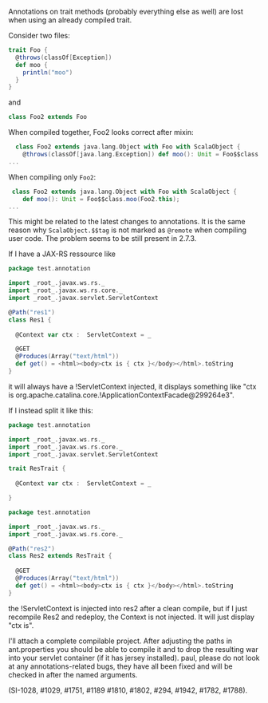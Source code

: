 Annotations on trait methods (probably everything else as well) are lost when using an already compiled trait.

Consider two files:

```scala
trait Foo {
  @throws(classOf[Exception])
  def moo {
    println("moo")
  }
}
```

and

```scala
class Foo2 extends Foo
```

When compiled together, Foo2 looks correct after mixin:

```scala
  class Foo2 extends java.lang.Object with Foo with ScalaObject {
    @throws(classOf[java.lang.Exception]) def moo(): Unit = Foo$$class.moo(Foo2.this);
...
```

When compiling only `Foo2`:

```scala
 class Foo2 extends java.lang.Object with Foo with ScalaObject {
    def moo(): Unit = Foo$$class.moo(Foo2.this);
...
```

This might be related to the latest changes to annotations. It is the same reason why `ScalaObject.$$tag` is not marked as `@remote` when compiling user code.
The problem seems to be still present in 2.7.3.

If I have a JAX-RS ressource like
```scala
package test.annotation

import _root_.javax.ws.rs._
import _root_.javax.ws.rs.core._
import _root_.javax.servlet.ServletContext

@Path("res1")
class Res1 {
 
  @Context var ctx :  ServletContext = _

  @GET
  @Produces(Array("text/html"))
  def get() = <html><body>ctx is { ctx }</body></html>.toString
}
```

it will always have a !ServletContext injected, it displays something like
"ctx is org.apache.catalina.core.!ApplicationContextFacade@299264e3".

If I instead split it like this:

```scala
package test.annotation

import _root_.javax.ws.rs._
import _root_.javax.ws.rs.core._
import _root_.javax.servlet.ServletContext

trait ResTrait {
 
  @Context var ctx :  ServletContext = _

}
```
```scala
package test.annotation

import _root_.javax.ws.rs._
import _root_.javax.ws.rs.core._

@Path("res2")
class Res2 extends ResTrait {
 
  @GET
  @Produces(Array("text/html"))
  def get() = <html><body>ctx is { ctx }</body></html>.toString
}
```

the !ServletContext is injected into res2 after a clean compile,
but if I just recompile Res2 and redeploy, the Context is not injected.
It will just display "ctx is".

I'll attach a complete compilable project. 
After adjusting the paths in ant.properties you should be able to compile
it and to drop the resulting war into your servlet container (if it has
jersey installed).
paul, please do not look at any annotations-related bugs, they have all been fixed and will be checked in after the named arguments.

(SI-1028, #1029, #1751, #1189 #1810, #1802, #294, #1942, #1782, #1788).
